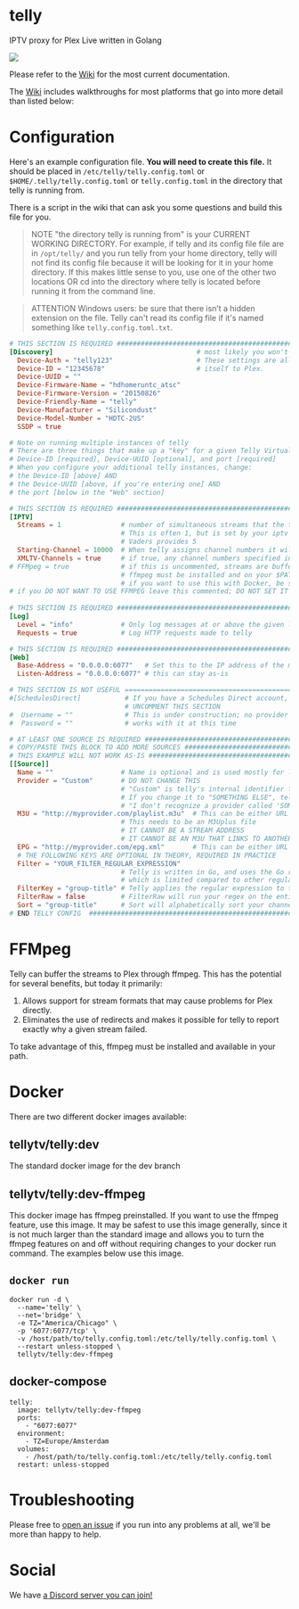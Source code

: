 # telly

IPTV proxy for Plex Live written in Golang

![](https://github.com/chazlarson/telly/workflows/Go/badge.svg)

Please refer to the [Wiki](https://github.com/tellytv/telly/wiki) for the most current documentation.

The [Wiki](https://github.com/tellytv/telly/wiki) includes walkthroughs for most platforms that go into more detail than listed below:

# Configuration

Here's an example configuration file. **You will need to create this file.**  It should be placed in `/etc/telly/telly.config.toml` or `$HOME/.telly/telly.config.toml` or `telly.config.toml` in the directory that telly is running from.

There is a script in the wiki that can ask you some questions and build this file for you.

> NOTE "the directory telly is running from" is your CURRENT WORKING DIRECTORY.  For example, if telly and its config file file are in `/opt/telly/` and you run telly from your home directory, telly will not find its config file because it will be looking for it in your home directory.  If this makes little sense to you, use one of the other two locations OR cd into the directory where telly is located before running it from the command line.

> ATTENTION Windows users: be sure that there isn’t a hidden extension on the file.  Telly can't read its config file if it's named something like `telly.config.toml.txt`.

```toml
# THIS SECTION IS REQUIRED ########################################################################
[Discovery]                                    # most likely you won't need to change anything here
  Device-Auth = "telly123"                     # These settings are all related to how telly identifies
  Device-ID = "12345678"                       # itself to Plex.
  Device-UUID = ""
  Device-Firmware-Name = "hdhomeruntc_atsc"
  Device-Firmware-Version = "20150826"
  Device-Friendly-Name = "telly"
  Device-Manufacturer = "Silicondust"
  Device-Model-Number = "HDTC-2US"
  SSDP = true

# Note on running multiple instances of telly
# There are three things that make up a "key" for a given Telly Virtual DVR:
# Device-ID [required], Device-UUID [optional], and port [required]
# When you configure your additional telly instances, change:
# the Device-ID [above] AND
# the Device-UUID [above, if you're entering one] AND
# the port [below in the "Web" section]

# THIS SECTION IS REQUIRED ########################################################################
[IPTV]
  Streams = 1               # number of simultaneous streams that the telly virtual DVR will provide
                            # This is often 1, but is set by your iptv provider; for example, 
                            # Vaders provides 5
  Starting-Channel = 10000  # When telly assigns channel numbers it will start here
  XMLTV-Channels = true     # if true, any channel numbers specified in your M3U file will be used.
# FFMpeg = true             # if this is uncommented, streams are buffered through ffmpeg; 
                            # ffmpeg must be installed and on your $PATH
                            # if you want to use this with Docker, be sure you use the correct docker image
# if you DO NOT WANT TO USE FFMPEG leave this commented; DO NOT SET IT TO FALSE
  
# THIS SECTION IS REQUIRED ########################################################################
[Log]
  Level = "info"            # Only log messages at or above the given level. [debug, info, warn, error, fatal]
  Requests = true           # Log HTTP requests made to telly

# THIS SECTION IS REQUIRED ########################################################################
[Web]
  Base-Address = "0.0.0.0:6077"   # Set this to the IP address of the machine telly runs on
  Listen-Address = "0.0.0.0:6077" # this can stay as-is

# THIS SECTION IS NOT USEFUL ======================================================================
#[SchedulesDirect]           # If you have a Schedules Direct account, fill in details and then
                             # UNCOMMENT THIS SECTION
#  Username = ""             # This is under construction; no provider
#  Password = ""             # works with it at this time

# AT LEAST ONE SOURCE IS REQUIRED #################################################################
# COPY/PASTE THIS BLOCK TO ADD MORE SOURCES #######################################################
# THIS EXAMPLE WILL NOT WORK AS-IS ################################################################
[[Source]]
  Name = ""                 # Name is optional and is used mostly for logging purposes
  Provider = "Custom"       # DO NOT CHANGE THIS
                            # "Custom" is telly's internal identifier for this 'Provider'
                            # If you change it to "SOMETHING ELSE", telly's reaction will be
                            # "I don't recognize a provider called 'SOMETHING ELSE'."
  M3U = "http://myprovider.com/playlist.m3u"  # This can be either URL or fully-qualified path.
                            # This needs to be an M3Uplus file
                            # IT CANNOT BE A STREAM ADDRESS
                            # IT CANNOT BE AN M3U THAT LINKS TO ANOTHER M3U
  EPG = "http://myprovider.com/epg.xml"       # This can be either URL or fully-qualified path.
  # THE FOLLOWING KEYS ARE OPTIONAL IN THEORY, REQUIRED IN PRACTICE
  Filter = "YOUR_FILTER_REGULAR_EXPRESSION"
                            # Telly is written in Go, and uses the Go regular expression system, 
                            # which is limited compared to other regular expression parsers.
  FilterKey = "group-title" # Telly applies the regular expression to the contents of this key in the M3U.
  FilterRaw = false         # FilterRaw will run your regex on the entire line instead of just specific keys.
  Sort = "group-title"      # Sort will alphabetically sort your channels by the M3U key provided
# END TELLY CONFIG  ###############################################################################
```

# FFMpeg

Telly can buffer the streams to Plex through ffmpeg.  This has the potential for several benefits, but today it primarily:

1. Allows support for stream formats that may cause problems for Plex directly.
1. Eliminates the use of redirects and makes it possible for telly to report exactly why a given stream failed.

To take advantage of this, ffmpeg must be installed and available in your path.

# Docker

There are two different docker images available:

## tellytv/telly:dev
The standard docker image for the dev branch

## tellytv/telly:dev-ffmpeg
This docker image has ffmpeg preinstalled.  If you want to use the ffmpeg feature, use this image.  It may be safest to use this image generally, since it is not much larger than the standard image and allows you to turn the ffmpeg features on and off without requiring changes to your docker run command.  The examples below use this image.

## `docker run`
```
docker run -d \
  --name='telly' \
  --net='bridge' \
  -e TZ="America/Chicago" \
  -p '6077:6077/tcp' \
  -v /host/path/to/telly.config.toml:/etc/telly/telly.config.toml \
  --restart unless-stopped \
  tellytv/telly:dev-ffmpeg
```

## docker-compose
```
telly:
  image: tellytv/telly:dev-ffmpeg
  ports:
    - "6077:6077"
  environment:
    - TZ=Europe/Amsterdam
  volumes:
    - /host/path/to/telly.config.toml:/etc/telly/telly.config.toml
  restart: unless-stopped
```

# Troubleshooting

Please free to [open an issue](https://github.com/tellytv/telly/issues) if you run into any problems at all, we'll be more than happy to help.

# Social

We have [a Discord server you can join!](https://discord.gg/bnNC8qX)

